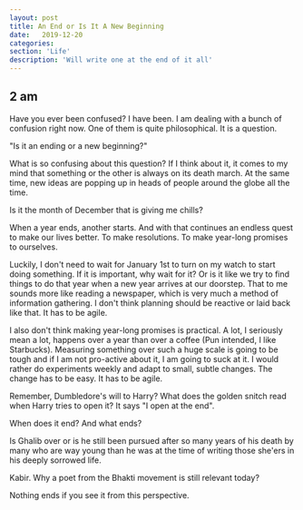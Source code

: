 ```yaml
---
layout: post
title: An End or Is It A New Beginning
date:   2019-12-20
categories:
section: 'Life'
description: 'Will write one at the end of it all'
---
```


2 am
---


Have you ever been confused? I have been. I am dealing with
a bunch of confusion right now. One of them is quite philosophical. It is a question.

"Is it an ending or a new beginning?"

What is so confusing about this question? If I think about it, it comes
to my mind that something or the other is always on its death march. At the same time, 
new ideas are popping up in heads of people around the globe all the time.

Is it the month of December that is giving me chills?

When a year ends, another starts. And with that continues an endless
quest to make our lives better. To make resolutions. To make year-long
promises to ourselves.

Luckily, I don't need to wait for January 1st to turn on my watch to
start doing something. If it is important, why wait for it? Or is it
like we try to find things to do that year when a new year arrives at
our doorstep. That to me sounds more like reading a newspaper, which is very much
a method of information gathering. I don't think planning should be
reactive or laid back like that. It has to be agile.

I also don't think making year-long promises is practical. A lot, I
seriously mean a lot, happens over a year than over a coffee (Pun
intended, I like Starbucks). Measuring something over such a huge scale is
going to be tough and if I am not pro-active about it, I am
going to suck at it. I would rather do experiments weekly and
adapt to small, subtle changes. The change has to be easy. It has to be
agile.

Remember, Dumbledore's will to Harry? What does the golden snitch read
when Harry tries to open it? It says
"I open at the end".

When does it end? And what ends?

Is Ghalib over or is he still been pursued after so many years of his
death by many who are way young than he was at the time of writing those she'ers in his
deeply sorrowed life.

Kabir. Why a poet from the Bhakti movement is still relevant today?

Nothing ends if you see it from this perspective.

